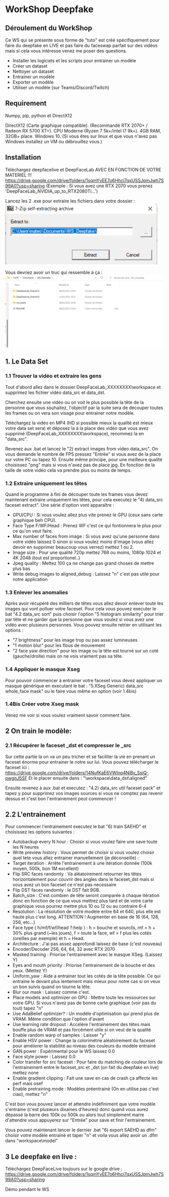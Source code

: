 # WorkShop Deepfake
## Déroulement du WorkShop

Ce WS qui se présente sous forme de "tuto" est créé spécifiquement pour faire du deepfake en LIVE et pas faire du faceswap parfait sur des vidéos mais si cela vous intéresse venez me poser des questions.

- Installer les logiciels et les scripts pour entrainer un modèle
- Créer un dataset
- Nettoyer un dataset 
- Entrainer un modèle
- Exporter un modèle
- Utiliser un modèle (sur Teams/Discord/Twitch)

## Requirement
Numpy, pip, python et DirectX12

DirectX12 (Carte graphique compatible).
(Recommandé RTX 2070+ / Radeon RX 5700 XT+).
CPU Moderne (Ryzen 7 5k+/intel I7 9k+).
4GB RAM, 32GB+ place.
Windows 10.
(Si vous êtes sur linux et que vous n'avez pas Windows installez un VM ou débrouillez vous.)

## Installation

Téléchargez deepfacelive et DeepFaceLab AVEC EN FONCTION DE VOTRE MATERIEL !!!
https://drive.google.com/drive/folders/1sqmYvEE7o6Hhci7qxUSSJpmJwh7S99A0?usp=sharing
(Exemple : Si vous avez une RTX 2070 vous prenez 'DeepFaceLab_NVIDIA_up_to_RTX2080Ti...')

Lancez les 2 .exe pour extraire les fichiers dans votre dossier :
![](md_assets/Install.png)

Vous devriez avoir un truc qui ressemble à ça :
![](md_assets/Directory.png)

## 1. Le Data Set  

### 1.1 Trouver la vidéo et extraire les gens

Tout d'abord allez dans le dossier DeepFaceLab_XXXXXXXX\workspace et supprimez les fichier vidéo data_src et data_dst.

Cherchez ensuite une vidéo ou on voit le plus possible la tête de la personne que vous souhaitez,
l'objectif par la suite sera de découper toutes les frames ou on vera son visage pour entrainer notre modèle.

Téléchargez la vidéo en MP4 (HD si possible mieux la qualité est mieux votre data set sera) et déposez la à la place des vidéo que vous avez supprimé (DeepFaceLab_XXXXXXXX\workspace), renommez la en "data_src".

Revenez aux .bat et lancez le "2) extract images from video data_src".
On vous demande le nombre de FPS pressez "Entrée" si vous avez de la place sur votre PC ou tapez 10.
Ensuite même principe, pour une meilleure qualité choisissez "png" mais si vous n'avez pas de place jpg.
En fonction de la taille de votre vidéo cela va prendre plus ou moins de temps.

### 1.2 Extraire uniquement les têtes

Quand le programme à fini de découper toute les frames vous devez maintenant extraire uniquement les têtes, pour cela executez le "4) data_src faceset extract".
Une série d'option vont apparaître :
- GPU/CPU :  Si vous voulez allez plus vite prenez le GPU (ceux sans carte graphique beh CPU).
- Face Type F/WF/Head : Prenez WF c'est ce qui fontionnera le plus pour ce qu'on veut faire.
- Max number of faces from image : Si vous avez qu'une personne dans votre vidéo laissez 0 sinon si vous voulez moins d'image (vous allez devoir en supprimer beaucoup vous verrez) mettez 1 ou 2.
- Image size : Pour une qualité 720p mettez 768 ou moins, 1080p 1024 et 4K 2048 (tout est proportionel..)
- Jpeg quality : Mettez 100 ça ne change pas grand choses de mettre plus bas
- Write debug images to aligned_debug : Laissez "n" c'est pas utile pour notre application

### 1.3 Enlever les anomalies

Après avoir récupéré des milliers de têtes vous allez devoir enlever toute les images qui vont polluer votre faceset.
Pour cela vous pouvez executer le bat "4.2 data_src sort" puis choisir l'option "5 histogram similarity" pour trier par tête et ne garder que la personne que vous voulez si vous avez une vidéo avec plusieurs personnes.
Vous pouvez ensuite retrier en utilisant les options : 
- "7 brightness" pour les image trop ou pas assez lumineuses
- "1 motion blur" pour les flous de mouvement
- "2 face yaw direction" pour les image ou la tête est tourné sur un coté (gauche/droite) mais on ne vois vraiment pas sa tête.

### 1.4 Appliquer le masque Xseg

Pour pouvoir commencer à entrainer votre faceset vous devez appliquer un masque générique en executant le bat :
"5.XSeg Generic) data_src whole_face mask" ou le faire vous même en option (voir 1.4bis)

### 1.4Bis Créer votre Xseg mask

Venez me voir si vous voulez vraiment savoir comment faire.

## 2 On train le modèle:

### 2.1 Récupérer le faceset _dst et compresser le _src

Sur cette partie la on va un peu tricher et se faciliter la vie en prenant un faceset énorme pour entrainer le notre sur lui. 
Vous pouvez télécharger le faceset ici :
https://drive.google.com/drive/folders/14NufKaE6VWlnq4NiBv_SsiQ-pwgnJ5SF
Et le placer ensuite dans : "\workspace\data_dst\aligned"

Ensuite revenez à aux .bat et executez : "4.2) data_src util faceset pack" et tapez y pour supprimez vos images sources si vous ne comptez pas revenir dessus et c'est bon l'entrainement peut commencer !

## 2.2 L'entrainement

Pour commencer l'entrainement executez le bat "6) train SAEHD" et choisissez les options suivantes :
- Autobackup every N hour : Choisir si vous voulez faire une save toute les N heures
- Write preview history : Vous permet de choisir si vous voulez choisir quel tete vous allez entrainer manuellement (je déconseille) :
- Target iteration : Arrête l'entrainement à une itération donnée (100k moyen, 500k, bon 1M excellent)
- Flip SRC faces randomly : Va aléatoirement retourner les têtes horizontalement pour couvrir des angles dans le faceset_dst mais si vous avez un bon faceset ce n'est pas necessaire
- Flip DST faces randomly : le DST fait 9GB.
- Batch_size : C'est combien de tête seront comparée à chaque itération donc en fonction de ce que vous mettrez plus tard et de votre carte graphique vous pourrez mettre plus 10 ou 12 ou au contraire 6-4
- Resolution : La résolution de votre modèle entre 64 et 640, plus elle est haute plus c'est long. ATTENTION ! Augmenter en base de 16 (64, 128, 256, etc...)
- Face type ( h/mf/f/wf/head ?:help ) : h = bouche et sourcils, mf = h + 30% plus grand (~les joues), f = toute la face, wf = f plus les cotés (oreilles par exemple) et h = Head.
- Architecture : J'ai pas assez approfondi laissez de base (c'est nouveau)
- Encoder/Decoder 256, 64, 64, 32 avec RTX 2070
- Masked training : Priorise l'entrainement avec le masque XSeg. (Laissez Y)
- Eyes and mouth priority : Priorise l'entrainement de la bouche et des yeux. (Mettez Y)
- Uniform_yaw : Aide a entrainer tout les cotés de la tête possible. Ce qui entraine le devant plus lentement mais mieux pour notre cas si on veux un bon suivis quand on tourne la tête.
- Blur our mask : Laissez comme c'est.
- Place models and optimizer on GPU : Mettre toute les ressources sur votre GPU. Si vous n'avez pas de bonne carte graphique (voir pas du tout) tapez "n"
- Use AdaBelief optimizer? : Un modèle d'optimisation qui prend plus de VRAM. Même condition que l'option d'avant
- Use learning rate dropout : Accélère l'entrainement des têtes mais bouffe plus de VRAM et pas forcément utile si on veut de la qualité 
- Enable random warp of samples : Laisser "y"
- Enable HSV power : Change la colorimétrie aléatoirement du faceset pour améliorer la stabilité au niveau des couleurs du modèle entrainé
- GAN power : Expérimental pour le WS laissez 0.0
- Face style power : Laissez 0.0
- Color transfer for src faceset : Pour faire du matching de couleur lors de l'entrainement entre le faceset_src et _dst (on fait du deepfake en live) mettez none
- Enable gradient clipping : Fait une save en cas de crash ça affecte les perf mais osef
- Enable pretraining mode : Modèles préentrainé (On en utilise pas c'est ciao), mettez "n"

C'est bon vous pouvez lancer et attendre indéfiniment que votre modèle s'entraine (c'est plusieurs dixaines d'heures) donc quand vous aurez dépassé la barre des 100k ou 500k ou alors tout simplement marre d'attendre vous appuyerez sur "Entrée" pour save et finir l'entrainement.

Vous pouvez maintenant lancer le dernier .bat "6) export SAEHD as dfm" choisir votre modèle entrainé et taper "n" et voila vous allez avoir un .dfm dans "workspace\model"

## 3 Le deepfake en live :

Téléchargez DeepFaceLive toujours sur le google drive : 
https://drive.google.com/drive/folders/1sqmYvEE7o6Hhci7qxUSSJpmJwh7S99A0?usp=sharing

Démo pendant le WS















